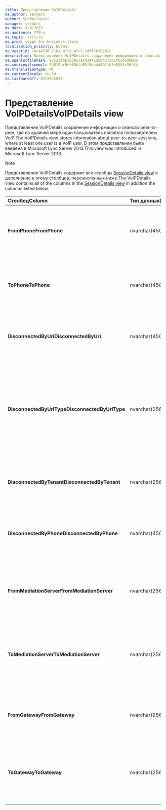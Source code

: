 ```yaml
---
title: Представление VoIPDetails
ms.author: serdars
author: SerdarSoysal
manager: serdars
ms.date: 3/9/2015
ms.audience: ITPro
ms.topic: article
ms.prod: skype-for-business-itpro
localization_priority: Normal
ms.assetid: 14c44736-71ba-4fc5-82c7-1df65bf6261c
description: Представление VoIPDetails сохранение информации о сеансах peer-to-peer, где по крайней мере один пользователь является пользователем VoIP. В этом представлении была введена в Microsoft Lync Server 2013.
ms.openlocfilehash: 93c2afb6383817a4d3941d5b427565fb1d0db098
ms.sourcegitcommit: 7d819bc9eb63bfd85f5dada09f1b8e5354c56f6b
ms.translationtype: MT
ms.contentlocale: ru-RU
ms.lasthandoff: 03/28/2018
---
```

# <a name="voipdetails-view"></a><span data-ttu-id="f2dcd-104">Представление VoIPDetails</span><span class="sxs-lookup"><span data-stu-id="f2dcd-104">VoIPDetails view</span></span>
 
<span data-ttu-id="f2dcd-105">Представление VoIPDetails сохранение информации о сеансах peer-to-peer, где по крайней мере один пользователь является пользователем VoIP.</span><span class="sxs-lookup"><span data-stu-id="f2dcd-105">The VoIPDetails view stores information about peer-to-peer sessions, where at least one user is a VoIP user.</span></span> <span data-ttu-id="f2dcd-106">В этом представлении была введена в Microsoft Lync Server 2013.</span><span class="sxs-lookup"><span data-stu-id="f2dcd-106">This view was introduced in Microsoft Lync Server 2013.</span></span>
  
> [!NOTE]
> <span data-ttu-id="f2dcd-107">Представление VoIPDetails содержит все столбцы [SessionDetails view](sessiondetails-0.md) в дополнение к этому столбцов, перечисленных ниже.</span><span class="sxs-lookup"><span data-stu-id="f2dcd-107">The VoIPDetails view contains all of the columns in the [SessionDetails view](sessiondetails-0.md) in addition the columns listed below.</span></span>
  
|<span data-ttu-id="f2dcd-108">**Столбец**</span><span class="sxs-lookup"><span data-stu-id="f2dcd-108">**Column**</span></span>|<span data-ttu-id="f2dcd-109">**Тип данных**</span><span class="sxs-lookup"><span data-stu-id="f2dcd-109">**Data Type**</span></span>|<span data-ttu-id="f2dcd-110">**Сведения**</span><span class="sxs-lookup"><span data-stu-id="f2dcd-110">**Details**</span></span>|
|:-----|:-----|:-----|
|<span data-ttu-id="f2dcd-111">**FromPhone**</span><span class="sxs-lookup"><span data-stu-id="f2dcd-111">**FromPhone**</span></span> <br/> |<span data-ttu-id="f2dcd-112">nvarchar(450)</span><span class="sxs-lookup"><span data-stu-id="f2dcd-112">nvarchar(450)</span></span>  <br/> |<span data-ttu-id="f2dcd-113">URI-адрес пользователя, запустившего сеанс телефона.</span><span class="sxs-lookup"><span data-stu-id="f2dcd-113">Phone URI of the user who started the session.</span></span>  <br/> |
|<span data-ttu-id="f2dcd-114">**ToPhone**</span><span class="sxs-lookup"><span data-stu-id="f2dcd-114">**ToPhone**</span></span> <br/> |<span data-ttu-id="f2dcd-115">nvarchar(450)</span><span class="sxs-lookup"><span data-stu-id="f2dcd-115">nvarchar(450)</span></span>  <br/> |<span data-ttu-id="f2dcd-116">URI-адрес пользователя, который присоединился к сеансу телефона.</span><span class="sxs-lookup"><span data-stu-id="f2dcd-116">Phone URI of the user who joined the session.</span></span>  <br/> |
|<span data-ttu-id="f2dcd-117">**DisconnectedByUri**</span><span class="sxs-lookup"><span data-stu-id="f2dcd-117">**DisconnectedByUri**</span></span> <br/> |<span data-ttu-id="f2dcd-118">nvarchar(450)</span><span class="sxs-lookup"><span data-stu-id="f2dcd-118">nvarchar(450)</span></span>  <br/> |<span data-ttu-id="f2dcd-119">URI пользователя, отключившегося от сеанса.</span><span class="sxs-lookup"><span data-stu-id="f2dcd-119">URI of the user who disconnected the session.</span></span>  <br/> |
|<span data-ttu-id="f2dcd-120">**DisconnectedByUriType**</span><span class="sxs-lookup"><span data-stu-id="f2dcd-120">**DisconnectedByUriType**</span></span> <br/> |<span data-ttu-id="f2dcd-121">nvarchar(256)</span><span class="sxs-lookup"><span data-stu-id="f2dcd-121">nvarchar(256)</span></span>  <br/> |<span data-ttu-id="f2dcd-122">Тип URI пользователя, отключившегося от сеанса.</span><span class="sxs-lookup"><span data-stu-id="f2dcd-122">Type of URI of the user who disconnected the session.</span></span> <span data-ttu-id="f2dcd-123">В [таблице UriTypes](uritypes.md) для получения дополнительных сведений см.</span><span class="sxs-lookup"><span data-stu-id="f2dcd-123">See the [UriTypes table](uritypes.md) for more information.</span></span> <br/> |
|<span data-ttu-id="f2dcd-124">**DisconnectedByTenant**</span><span class="sxs-lookup"><span data-stu-id="f2dcd-124">**DisconnectedByTenant**</span></span> <br/> |<span data-ttu-id="f2dcd-125">nvarchar(256)</span><span class="sxs-lookup"><span data-stu-id="f2dcd-125">nvarchar(256)</span></span>  <br/> |<span data-ttu-id="f2dcd-126">Клиент пользователя, отключившегося от сеанса.</span><span class="sxs-lookup"><span data-stu-id="f2dcd-126">Tenant of the user who disconnected the session.</span></span>  <br/> |
|<span data-ttu-id="f2dcd-127">**DisconnectedByPhone**</span><span class="sxs-lookup"><span data-stu-id="f2dcd-127">**DisconnectedByPhone**</span></span> <br/> |<span data-ttu-id="f2dcd-128">nvarchar(450)</span><span class="sxs-lookup"><span data-stu-id="f2dcd-128">nvarchar(450)</span></span>  <br/> |<span data-ttu-id="f2dcd-129">URI-адрес пользователя, отключившегося от сеанса телефона.</span><span class="sxs-lookup"><span data-stu-id="f2dcd-129">Phone URI of the user who disconnected the session.</span></span>  <br/> |
|<span data-ttu-id="f2dcd-130">**FromMediationServer**</span><span class="sxs-lookup"><span data-stu-id="f2dcd-130">**FromMediationServer**</span></span> <br/> |<span data-ttu-id="f2dcd-131">nvarchar(256)</span><span class="sxs-lookup"><span data-stu-id="f2dcd-131">nvarchar(256)</span></span>  <br/> |<span data-ttu-id="f2dcd-132">Сервер-посредник пользователя, запустившего сеанс.</span><span class="sxs-lookup"><span data-stu-id="f2dcd-132">Mediation Server used by the user who started the session.</span></span>  <br/> |
|<span data-ttu-id="f2dcd-133">**ToMediationServer**</span><span class="sxs-lookup"><span data-stu-id="f2dcd-133">**ToMediationServer**</span></span> <br/> |<span data-ttu-id="f2dcd-134">nvarchar(256)</span><span class="sxs-lookup"><span data-stu-id="f2dcd-134">nvarchar(256)</span></span>  <br/> |<span data-ttu-id="f2dcd-135">Сервер-посредник пользователя, который присоединился к сеансу.</span><span class="sxs-lookup"><span data-stu-id="f2dcd-135">Mediation Server used by the user who joined the session.</span></span>  <br/> |
|<span data-ttu-id="f2dcd-136">**FromGateway**</span><span class="sxs-lookup"><span data-stu-id="f2dcd-136">**FromGateway**</span></span> <br/> |<span data-ttu-id="f2dcd-137">nvarchar(256)</span><span class="sxs-lookup"><span data-stu-id="f2dcd-137">nvarchar(256)</span></span>  <br/> |<span data-ttu-id="f2dcd-138">Шлюз, используемый пользователем, запустившим сеанс.</span><span class="sxs-lookup"><span data-stu-id="f2dcd-138">Gateway used by the user who started the session.</span></span>  <br/> |
|<span data-ttu-id="f2dcd-139">**ToGateway**</span><span class="sxs-lookup"><span data-stu-id="f2dcd-139">**ToGateway**</span></span> <br/> |<span data-ttu-id="f2dcd-140">nvarchar(256)</span><span class="sxs-lookup"><span data-stu-id="f2dcd-140">nvarchar(256)</span></span>  <br/> |<span data-ttu-id="f2dcd-141">Шлюз, используемый пользователем, который присоединился к сеансу.</span><span class="sxs-lookup"><span data-stu-id="f2dcd-141">Gateway used by the user who joined the session.</span></span>  <br/> |
   

